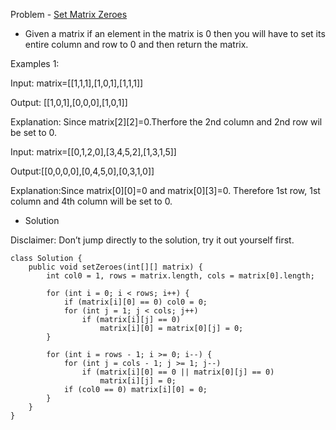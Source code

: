 Problem - [Set Matrix Zeroes](https://leetcode.com/problems/set-matrix-zeroes/)

- Given a matrix if an element in the matrix is 0 then you will have to set its entire column and row to 0 and then return the matrix.

Examples 1:

Input: matrix=[[1,1,1],[1,0,1],[1,1,1]]

Output: [[1,0,1],[0,0,0],[1,0,1]]

Explanation: Since matrix[2][2]=0.Therfore the 2nd column and 2nd row wil be set to 0.
 
Input: matrix=[[0,1,2,0],[3,4,5,2],[1,3,1,5]]

Output:[[0,0,0,0],[0,4,5,0],[0,3,1,0]]

Explanation:Since matrix[0][0]=0 and matrix[0][3]=0. Therefore 1st row, 1st column and 4th column will be set to 0.

- Solution

Disclaimer: Don’t jump directly to the solution, try it out yourself first.

```
class Solution {
    public void setZeroes(int[][] matrix) {
        int col0 = 1, rows = matrix.length, cols = matrix[0].length;

        for (int i = 0; i < rows; i++) {
            if (matrix[i][0] == 0) col0 = 0;
            for (int j = 1; j < cols; j++)
                if (matrix[i][j] == 0)
                    matrix[i][0] = matrix[0][j] = 0;
        }

        for (int i = rows - 1; i >= 0; i--) {
            for (int j = cols - 1; j >= 1; j--)
                if (matrix[i][0] == 0 || matrix[0][j] == 0)
                    matrix[i][j] = 0;
            if (col0 == 0) matrix[i][0] = 0;
        }
    }
}
```

